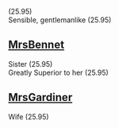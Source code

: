 (25.95)  
Sensible, gentlemanlike (25.95)

[MrsBennet](MrsBennet.md)
-
Sister (25.95)  
Greatly Superior to her (25.95)

[MrsGardiner](MrsGardiner.md)
-
Wife (25.95)
